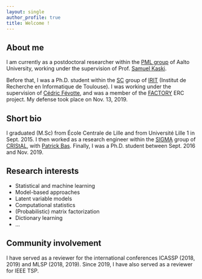 ```yaml
---
layout: single
author_profile: true
title: Welcome !
---
```


## About me

I am currently as a postdoctoral researcher within the [PML group](https://research.cs.aalto.fi/pml/) of Aalto University, working under the supervision of Prof. [Samuel Kaski](https://people.aalto.fi/samuel.kaski).

Before that, I was a Ph.D. student within the [SC](http://sc.enseeiht.fr/) group of [IRIT](http://www.irit.fr) (Institut de Recherche en Informatique de Toulouse). I was working under the supervision of [Cédric Févotte](http://www.irit.fr/~Cedric.Fevotte), and was a member of the [FACTORY](http://projectfactory.irit.fr/index.html) ERC project. My defense took place on Nov. 13, 2019.

## Short bio

I graduated (M.Sc) from École Centrale de Lille and from Université Lille 1 in Sept. 2015. I then worked as a research engineer within the [SIGMA](https://www.cristal.univ-lille.fr/?rubrique27&eid=30) group of [CRIStAL](https://www.cristal.univ-lille.fr), with [Patrick Bas](http://patrickbas.ec-lille.fr/Patrick_Bas_home_page/Home_Page.html). Finally, I was a Ph.D. student between Sept. 2016 and Nov. 2019.

## Research interests
* Statistical and machine learning
* Model-based approaches
* Latent variable models
* Computational statistics
* (Probabilistic) matrix factorization
* Dictionary learning
* ...

## Community involvement

I have served as a reviewer for the international conferences ICASSP (2018, 2019) and MLSP (2018, 2019). Since 2019, I have also served as a reviewer for IEEE TSP.